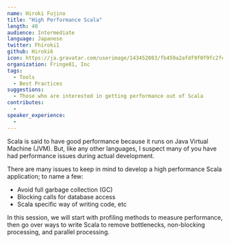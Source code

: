 ```yaml
---
name: Hiroki Fujino
title: "High Performance Scala"
length: 40
audience: Intermediate
language: Japanese
twitter: Fhiroki1
github: Hiroki6
icon: https://ja.gravatar.com/userimage/143452083/fb459a2afdf9f0f9fc2fe015a8f1c22b.jpeg
organization: Fringe81, Inc
tags:
  - Tools
  - Best Practices
suggestions:
  - Those who are interested in getting performance out of Scala
contributes:
  - 
speaker_experience:
  - 
---
```

Scala is said to have good performance because it runs on Java Virtual Machine (JVM).
But, like any other languages, I suspect many of you have had performance issues during actual development.

There are many issues to keep in mind to develop a high performance Scala application; to name a few:

- Avoid full garbage collection (GC)
- Blocking calls for database access
- Scala specific way of writing code, etc


In this session, we will start with profiling methods to measure performance, then go over ways to write Scala to remove  bottlenecks, non-blocking processing, and parallel processing.
